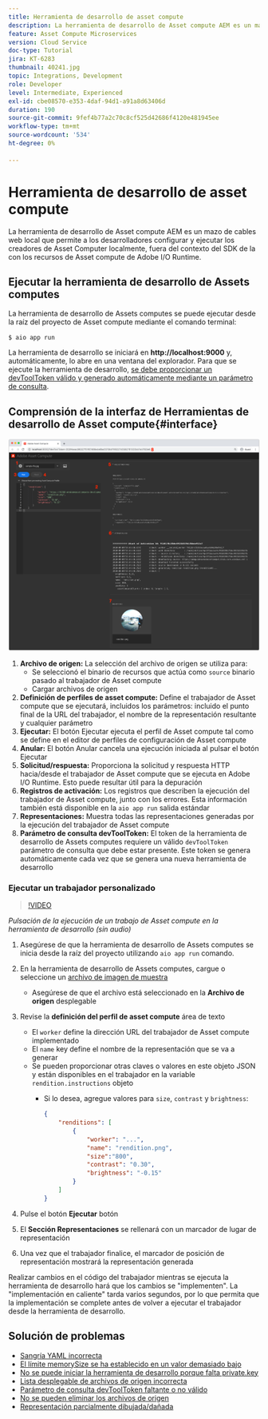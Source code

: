 ```yaml
---
title: Herramienta de desarrollo de asset compute
description: La herramienta de desarrollo de Asset compute AEM es un mazo de cables web local que permite a los desarrolladores configurar y ejecutar los creadores de Asset Computer localmente, fuera del contexto del SDK de la con los recursos de Asset compute de Adobe I/O Runtime.
feature: Asset Compute Microservices
version: Cloud Service
doc-type: Tutorial
jira: KT-6283
thumbnail: 40241.jpg
topic: Integrations, Development
role: Developer
level: Intermediate, Experienced
exl-id: cbe08570-e353-4daf-94d1-a91a8d63406d
duration: 190
source-git-commit: 9fef4b77a2c70c8cf525d42686f4120e481945ee
workflow-type: tm+mt
source-wordcount: '534'
ht-degree: 0%

---
```


# Herramienta de desarrollo de asset compute

La herramienta de desarrollo de Asset compute AEM es un mazo de cables web local que permite a los desarrolladores configurar y ejecutar los creadores de Asset Computer localmente, fuera del contexto del SDK de la con los recursos de Asset compute de Adobe I/O Runtime.

## Ejecutar la herramienta de desarrollo de Assets computes

La herramienta de desarrollo de Assets computes se puede ejecutar desde la raíz del proyecto de Asset compute mediante el comando terminal:

```
$ aio app run
```

La herramienta de desarrollo se iniciará en __http://localhost:9000__ y, automáticamente, lo abre en una ventana del explorador. Para que se ejecute la herramienta de desarrollo, [se debe proporcionar un devToolToken válido y generado automáticamente mediante un parámetro de consulta](#troubleshooting__devtooltoken).

## Comprensión de la interfaz de Herramientas de desarrollo de Asset compute{#interface}

![Herramienta de desarrollo de asset compute](./assets/development-tool/asset-compute-dev-tool.png)

1. __Archivo de origen:__ La selección del archivo de origen se utiliza para:
   + Se seleccionó el binario de recursos que actúa como `source` binario pasado al trabajador de Asset compute
   + Cargar archivos de origen
1. __Definición de perfiles de asset compute:__ Define el trabajador de Asset compute que se ejecutará, incluidos los parámetros: incluido el punto final de la URL del trabajador, el nombre de la representación resultante y cualquier parámetro
1. __Ejecutar:__ El botón Ejecutar ejecuta el perfil de Asset compute tal como se define en el editor de perfiles de configuración de Asset compute
1. __Anular:__ El botón Anular cancela una ejecución iniciada al pulsar el botón Ejecutar
1. __Solicitud/respuesta:__ Proporciona la solicitud y respuesta HTTP hacia/desde el trabajador de Asset compute que se ejecuta en Adobe I/O Runtime. Esto puede resultar útil para la depuración
1. __Registros de activación:__ Los registros que describen la ejecución del trabajador de Asset compute, junto con los errores. Esta información también está disponible en la `aio app run` salida estándar
1. __Representaciones:__ Muestra todas las representaciones generadas por la ejecución del trabajador de Asset compute
1. __Parámetro de consulta devToolToken:__ El token de la herramienta de desarrollo de Assets computes requiere un válido `devToolToken` parámetro de consulta que debe estar presente. Este token se genera automáticamente cada vez que se genera una nueva herramienta de desarrollo

### Ejecutar un trabajador personalizado

>[!VIDEO](https://video.tv.adobe.com/v/40241?quality=12&learn=on)

_Pulsación de la ejecución de un trabajo de Asset compute en la herramienta de desarrollo (sin audio)_

1. Asegúrese de que la herramienta de desarrollo de Assets computes se inicia desde la raíz del proyecto utilizando `aio app run` comando.
1. En la herramienta de desarrollo de Assets computes, cargue o seleccione un [archivo de imagen de muestra](../assets/samples/sample-file.jpg)
   + Asegúrese de que el archivo está seleccionado en la __Archivo de origen__ desplegable
1. Revise la __definición del perfil de asset compute__ área de texto
   + El `worker` define la dirección URL del trabajador de Asset compute implementado
   + El `name` key define el nombre de la representación que se va a generar
   + Se pueden proporcionar otras claves o valores en este objeto JSON y están disponibles en el trabajador en la variable `rendition.instructions` objeto
      + Si lo desea, agregue valores para `size`, `contrast` y `brightness`:

        ```json
        {
            "renditions": [
                {
                    "worker": "...",
                    "name": "rendition.png",
                    "size":"800",
                    "contrast": "0.30",
                    "brightness": "-0.15"
                }
            ]
        }
        ```

1. Pulse el botón __Ejecutar__ botón
1. El __Sección Representaciones__ se rellenará con un marcador de lugar de representación
1. Una vez que el trabajador finalice, el marcador de posición de representación mostrará la representación generada

Realizar cambios en el código del trabajador mientras se ejecuta la herramienta de desarrollo hará que los cambios se &quot;implementen&quot;. La &quot;implementación en caliente&quot; tarda varios segundos, por lo que permita que la implementación se complete antes de volver a ejecutar el trabajador desde la herramienta de desarrollo.

## Solución de problemas

+ [Sangría YAML incorrecta](../troubleshooting.md#incorrect-yaml-indentation)
+ [El límite memorySize se ha establecido en un valor demasiado bajo](../troubleshooting.md#memorysize-limit-is-set-too-low)
+ [No se puede iniciar la herramienta de desarrollo porque falta private.key](../troubleshooting.md#missing-private-key)
+ [Lista desplegable de archivos de origen incorrecta](../troubleshooting.md#source-files-dropdown-incorrect)
+ [Parámetro de consulta devToolToken faltante o no válido](../troubleshooting.md#missing-or-invalid-devtooltoken-query-parameter)
+ [No se pueden eliminar los archivos de origen](../troubleshooting.md#unable-to-remove-source-files)
+ [Representación parcialmente dibujada/dañada](../troubleshooting.md#rendition-returned-partially-drawn-or-corrupt)
